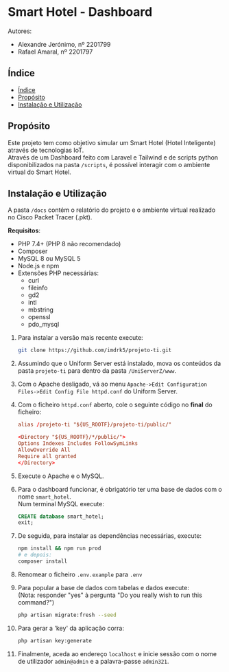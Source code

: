 # Smart Hotel - Dashboard

Autores:  

- Alexandre Jerónimo, nº 2201799
- Rafael Amaral, nº 2201797

## Índice

<!-- @import "[TOC]" {cmd="toc" depthFrom=2 depthTo=6 orderedList=false} -->

<!-- code_chunk_output -->

- [Índice](#índice)
- [Propósito](#propósito)
- [Instalação e Utilização](#instalação-e-utilização)

<!-- /code_chunk_output -->

## Propósito

Este projeto tem como objetivo simular um Smart Hotel (Hotel Inteligente)
através de tecnologias IoT.  
Através de um Dashboard feito com Laravel e Tailwind e de scripts python
disponibilizados na pasta `/scripts`, é possível interagir com o ambiente
virtual do Smart Hotel.

## Instalação e Utilização

A pasta `/docs` contém o relatório do projeto e o ambiente virtual realizado
no Cisco Packet Tracer (.pkt).

**Requisitos**:

- PHP 7.4+ (PHP 8 não recomendado)
- Composer
- MySQL 8 ou MySQL 5
- Node.js e npm
- Extensões PHP necessárias:
  - curl
  - fileinfo
  - gd2
  - intl
  - mbstring
  - openssl
  - pdo_mysql

1. Para instalar a versão mais recente execute:

    ```sh
    git clone https://github.com/imdrk5/projeto-ti.git
    ```

2. Assumindo que o Uniform Server está instalado, mova os conteúdos da pasta `projeto-ti` para dentro da pasta `/UniServerZ/www`.

3. Com o Apache desligado, vá ao menu `Apache->Edit Configuration Files->Edit Config File httpd.conf` do Uniform Server.

4. Com o ficheiro `httpd.conf` aberto, cole o seguinte código no **final** do ficheiro:

    ```conf
    alias /projeto-ti "${US_ROOTF}/projeto-ti/public/"

    <Directory "${US_ROOTF}/*/public/">
    Options Indexes Includes FollowSymLinks
    AllowOverride All
    Require all granted
    </Directory>
    ```

5. Execute o Apache e o MySQL.

6. Para o dashboard funcionar, é obrigatório ter uma base de dados com o nome `smart_hotel`.  
   Num terminal MySQL execute:

    ```sql
    CREATE database smart_hotel;
    exit;
    ```

7. De seguida, para instalar as dependências necessárias, execute:

    ```sh
    npm install && npm run prod
    # e depois:
    composer install
    ```

8. Renomear o ficheiro `.env.example` para `.env`

9. Para popular a base de dados com tabelas e dados execute:  
   (Nota: responder "yes" à pergunta "Do you really wish to run this command?")

    ```sh
    php artisan migrate:fresh --seed
    ```

10. Para gerar a 'key' da aplicação corra:

    ```sh
    php artisan key:generate
    ```

11. Finalmente, aceda ao endereço `localhost` e inicie sessão com o nome de utilizador `admin@admin` e a palavra-passe `admin321`.
